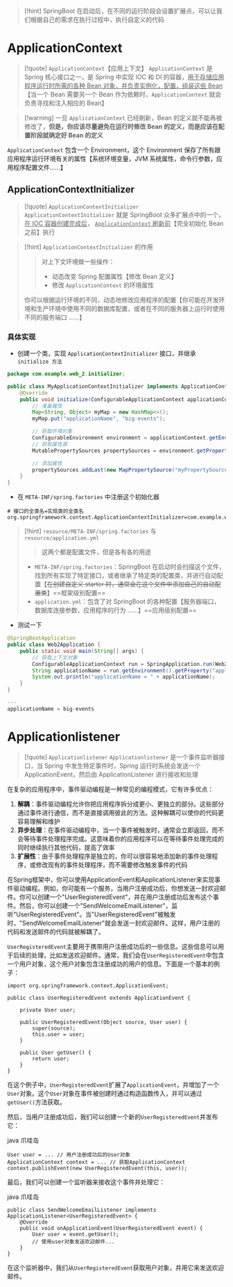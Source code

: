 >[!hint] SpringBoot 在启动后，在不同的运行阶段会设置扩展点，可以让我们根据自己的需求在执行过程中，执行自定义的代码

# ApplicationContext
>[!quote] `ApplicationContext`【应用上下文】
>`ApplicationContext` 是 Spring 核心接口之一，是 Spring 中实现 IOC 和 DI 的容器，<u>用于存储应用程序运行时所需的各种 Bean 对象，并负责实例化，配置，组装这些 Bean</u>【当一个 Bean 需要另一个 Bean 作为依赖时，`ApplicationContext` 就会负责寻找和注入相应的 Bean】

>[!warning] 一旦 `ApplicationContext` 已经刷新，Bean 的定义就不能再被修改了，**但是，你应该尽量避免在运行时修改 Bean 的定义，而是应该在配置阶段就确定好 Bean 的定义**

`ApplicationContext` 包含一个 Environment，这个 Environment 保存了所有跟应用程序运行环境有关的属性【系统环境变量，JVM 系统属性，命令行参数，应用程序配置文件……】

## ApplicationContextInitializer
>[!quote] `ApplicationContextInitializer`
>`ApplicationContextInitializer` 就是 SpringBoot 众多扩展点中的一个，<u>在 IOC 容器创建完成后</u>， <u>`ApplicationContext` 刷新前</u>【完全初始化 Bean 之前】执行

>[!hint] `ApplicationContextInitializer` 的作用
>>对上下文环境做一些操作：
>>- 动态改变 Spring 配置属性【修改 Bean 定义】
>>- 修改 `ApplicationContext` 的环境属性
>
>你可以根据运行环境的不同，动态地修改应用程序的配置【你可能在开发环境和生产环境中使用不同的数据库配置，或者在不同的服务器上运行时使用不同的服务端口 ……】

### 具体实现
- 创建一个类，实现 `ApplicationContextInitializer` 接口，并继承`initialize 方法`

```java
package com.example.web_2.initializer;

public class MyApplicationContextInitializer implements ApplicationContextInitializer {
    @Override
    public void initialize(ConfigurableApplicationContext applicationContext) {
        // 准备属性
        Map<String, Object> myMap = new HashMap<>();
        myMap.put("applicationName", "big-events");

        // 获取环境对象
        ConfigurableEnvironment environment = applicationContext.getEnvironment();
        // 获取属性源
        MutablePropertySources propertySources = environment.getPropertySources();

        // 添加属性
        propertySources.addLast(new MapPropertySource("myPropertySource", myMap));
    }
}
```


- 在 `META-INF/spring.factories` 中注册这个初始化器

```factories
# 接口的全类名=实现类的全类名
org.springframework.context.ApplicationContextInitializer=com.example.web_2.initializer.MyApplicationContextInitializer
```

>[!hint] `resource/META-INF/spring.factories` 与 `resource/application.yml`
>>这两个都是配置文件，但是各有各的用途
>
>- `META-INF/spring.factories`：SpringBoot 在启动时会扫描这个文件，找到所有实现了特定接口，或者继承了特定类的配置类，并进行自动配置【~~在创建自定义 starter 时，通常会在这个文件中添加自己的自动配置类~~】==框架级别配置==
>- `application.yml`：包含了对 SpringBoot 的各种配置【服务器端口，数据库连接参数，应用程序的行为 ……】==应用级别配置==

- 测试一下
```java
@SpringBootApplication
public class Web2Application {
    public static void main(String[] args) {
        // 获取上下文对象
        ConfigurableApplicationContext run = SpringApplication.run(Web2Application.class, args);
        String applicationName = run.getEnvironment().getProperty("applicationName");
        System.out.println("applicationName = " + applicationName);
    }
}

---
applicationName = big-events
```

# Applicationlistener
>[!quote] `Applicationlistener`
>`Applicationlistener` 是一个事件监听器接口，当 Spring 中发生特定事件时，Spring 运行时系统会发送一个 ApplicationEvent，然后由 ApplicationListener 进行接收和处理


在复杂的应用程序中，事件驱动编程是一种常见的编程模式，它有许多优点：

1. **解耦**：事件驱动编程允许你把应用程序拆分成更小、更独立的部分。这些部分通过事件进行通信，而不是直接调用彼此的方法。这种解耦可以使你的代码更容易理解和维护
2. **异步处理**：在事件驱动编程中，当一个事件被触发时，通常会立即返回，而不会等待事件处理程序完成。这意味着你的应用程序可以在等待事件处理完成的同时继续执行其他代码，提高了效率
3. **扩展性**：由于事件处理程序是独立的，你可以很容易地添加新的事件处理程序，或修改现有的事件处理程序，而不需要修改触发事件的代码


在Spring框架中，你可以使用ApplicationEvent和ApplicationListener来实现事件驱动编程。例如，你可能有一个服务，当用户注册成功后，你想发送一封欢迎邮件。你可以创建一个"UserRegisteredEvent"，并在用户注册成功后发布这个事件。然后，你可以创建一个"SendWelcomeEmailListener"，监听"UserRegisteredEvent"。当"UserRegisteredEvent"被触发时，"SendWelcomeEmailListener"就会发送一封欢迎邮件。这样，用户注册的代码和发送邮件的代码就被解耦了。


`UserRegisteredEvent`主要用于携带用户注册成功后的一些信息。这些信息可以用于后续的处理，比如发送欢迎邮件。通常，我们会在`UserRegisteredEvent`中包含一个用户对象，这个用户对象包含注册成功的用户的信息。下面是一个基本的例子：

```
import org.springframework.context.ApplicationEvent;

public class UserRegisteredEvent extends ApplicationEvent {

    private User user;

    public UserRegisteredEvent(Object source, User user) {
        super(source);
        this.user = user;
    }

    public User getUser() {
        return user;
    }
}
```

  

在这个例子中，`UserRegisteredEvent`扩展了`ApplicationEvent`，并增加了一个`User`对象。这个`User`对象在事件被创建时通过构造函数传入，并可以通过`getUser()`方法获取。

  

然后，当用户注册成功后，我们可以创建一个新的`UserRegisteredEvent`并发布它：

  

java 爪哇岛

```
User user = ... // 用户注册成功后的User对象
ApplicationContext context = ... // 获取ApplicationContext
context.publishEvent(new UserRegisteredEvent(this, user));
```

  

最后，我们可以创建一个监听器来接收这个事件并处理它：

  

java 爪哇岛

```
public class SendWelcomeEmailListener implements ApplicationListener<UserRegisteredEvent> {
    @Override
    public void onApplicationEvent(UserRegisteredEvent event) {
        User user = event.getUser();
        // 使用user对象发送欢迎邮件...
    }
}
```

  

在这个监听器中，我们从`UserRegisteredEvent`获取用户对象，并用它来发送欢迎邮件。

















